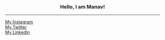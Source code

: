 <h3 align = 'center'>Hello, I am Manav!</h3>
<hr>
<a href="https://www.instagram.com/mann__pahilwani/">My Instagram</a><br><a href="https://twitter.com/MannPahilwani">My Twitter</a>
<br><a href="https://www.linkedin.com/in/manav-pahilwani-a81a25207/">My LinkedIn</a>
